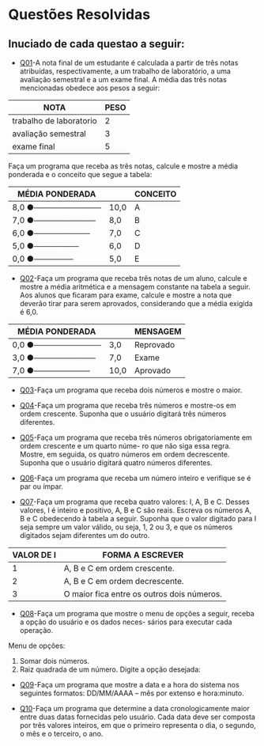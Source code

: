 # **Questões Resolvidas**

## Inuciado de cada questao a seguir:

 - [Q01](Q01)-A nota final de um estudante é calculada a partir de três notas atribuídas, respectivamente, a um trabalho de laboratório, a uma avaliação semestral e a um exame final. A média das três notas mencionadas obedece aos pesos a seguir:

|        NOTA            |   PESO  |
|------------------------|---------|
|trabalho de laboratorio |    2    |
|avaliação semestral     |    3    |
|exame final             |    5    |

Faça um programa que receba as três notas, calcule e mostre a média ponderada e o conceito que segue
a tabela:

|  MÉDIA PONDERADA  |           | CONCEITO |
|-------------------|-----------|----------|
|8,0  ●──────────── |   10,0    |     A    |
|7,0  ●───────────  |   8,0     |     B    |
|6,0  ●──────────   |   7,0     |     C    |
|5,0  ●────────     |   6,0     |     D    |
|0,0  ●───────      |   5,0     |     E    |

- [Q02](Q02)-Faça um programa que receba três notas de um aluno, calcule e mostre a média aritmética e a mensagem
constante na tabela a seguir. Aos alunos que ficaram para exame, calcule e mostre a nota que deverão
tirar para serem aprovados, considerando que a média exigida é 6,0.

|  MÉDIA PONDERADA  |           |    MENSAGEM   |
|-------------------|-----------|---------------|
|0,0  ●──────────── |   3,0     |    Reprovado  |
|3,0  ●───────────  |   7,0     |    Exame      |
|7,0  ●──────────   |   10,0    |    Aprovado   |

- [Q03](Q03)-Faça um programa que receba dois números e mostre o maior.

- [Q04](Q04)-Faça um programa que receba três números e mostre-os em ordem crescente. Suponha que o usuário
digitará três números diferentes.


- [Q05](Q05)-Faça um programa que receba três números obrigatoriamente em ordem crescente e um quarto núme-
ro que não siga essa regra. Mostre, em seguida, os quatro números em ordem decrescente. Suponha que o usuário digitará quatro números diferentes.

- [Q06](Q06)-Faça um programa que receba um número inteiro e verifique se é par ou ímpar.

- [Q07](Q07)-Faça um programa que receba quatro valores: I, A, B e C. Desses valores, I é inteiro e positivo, A, B e
C são reais. Escreva os números A, B e C obedecendo à tabela a seguir.
Suponha que o valor digitado para I seja sempre um valor válido, ou seja, 1, 2 ou 3, e que os números
digitados sejam diferentes um do outro.

|  VALOR DE I |            FORMA A ESCREVER                |
|-------------|--------------------------------------------|
|     1       | A, B e C em ordem crescente.               |
|     2       | A, B e C em ordem decrescente.             |
|     3       | O maior fica entre os outros dois números. |

- [Q08](Q08)-Faça um programa que mostre o menu de opções a seguir, receba a opção do usuário e os dados neces-
sários para executar cada operação.

Menu de opções:
1. Somar dois números.
2. Raiz quadrada de um número.
Digite a opção desejada:

- [Q09](Q09)-Faça um programa que mostre a data e a hora do sistema nos seguintes formatos: DD/MM/AAAA –
mês por extenso e hora:minuto.

- [Q10](Q10)-Faça um programa que determine a data cronologicamente maior entre duas datas fornecidas pelo
usuário. Cada data deve ser composta por três valores inteiros, em que o primeiro representa o dia, o
segundo, o mês e o terceiro, o ano.
